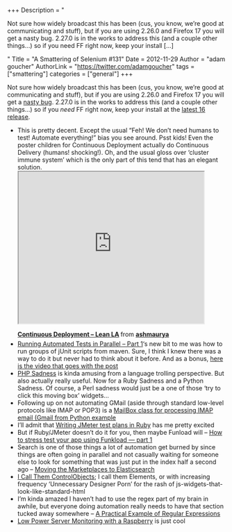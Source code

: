 +++
Description = "<p>Not sure how widely broadcast this has been (cus, you know, we’re good at communicating and stuff), but if you are using 2.26.0 and Firefox 17 you will get a nasty bug. 2.27.0 is in the works to address this (and a couple other things…) so if you need FF right now, keep your install […]</p>"
Title = "A Smattering of Selenium #131"
Date = 2012-11-29
Author = "adam goucher"
AuthorLink = "https://twitter.com/adamgoucher"
tags = ["smattering"]
categories = ["general"]
+++

<p>Not sure how widely broadcast this has been (cus, you know, we&#8217;re good at communicating and stuff), but if you are using 2.26.0 and Firefox 17 you will get a <a href="http://code.google.com/p/selenium/issues/detail?id=4814">nasty bug</a>. 2.27.0 is in the works to address this (and a couple other things&#8230;) so if you <i>need</i> FF right now, keep your install at the <a href="http://ftp.mozilla.org/pub/mozilla.org/firefox/releases/16.0/">latest 16 release</a>.</p>
<ul>
<li>This is pretty decent. Except the usual &#8220;Feh! We don&#8217;t need humans to test! Automate everything!&#8221; bias you see around. Psst kids! Even the poster children for Continuous Deployment actually do Continuous Delivery (humans! shocking!). Oh, and the usual gloss over &#8216;cluster immune system&#8217; which is the only part of this tend that has an elegant solution.<br />
<iframe src='https://www.slideshare.net/slideshow/embed_code/5548801' width='427' height='350' scrolling='no' allowfullscreen webkitallowfullscreen mozallowfullscreen></iframe> </p>
<div style="margin-bottom:5px;"> <strong> <a href="http://www.slideshare.net/ashmaurya/continuous-deployment-5548801" title="Continuous Deployment - Lean LA" target="_blank">Continuous Deployment &#8211; Lean LA</a> </strong> from <strong><a href="http://www.slideshare.net/ashmaurya" target="_blank">ashmaurya</a></strong> </div>
</li>
<li><a href="http://hindsighttesting.com/blog/2012/10/30/running-tests-in-parallel/">Running Automated Tests in Parallel &#8211; Part 1</a>&#8216;s new bit to me was how to run groups of jUnit scripts from maven. Sure, I think I knew there was a way to do it but never had to think about it before. And as a bonus, <a href="http://oredev.org/2012/sessions/cutting-testing-time-with-parallel-automated-functional-tests">here is the video that goes with the post</a></li>
<li><a href="http://phpsadness.com">PHP Sadness</a> is kinda amusing from a language trolling perspective. But also actually really useful. Now for a Ruby Sadness and a Python Sadness. Of course, a Perl sadness would just be a one of those &#8216;try to click this moving box&#8217; widgets&#8230;</li>
<li>Following up on not automating GMail (aside through standard low-level protocols like IMAP or POP3) is a <a href="https://gist.github.com/4149804">MailBox class for processing IMAP email (Gmail from Python example</a></li>
<li>I&#8217;ll admit that <a href="http://gridinit.wordpress.com/2012/11/27/writing-jmeter-test-plans-in-ruby/">Writing JMeter test plans in Ruby</a> has me pretty excited</li>
<li>But if Ruby/JMeter doesn&#8217;t do it for you, then maybe Funload will &#8211; <a href="http://ziade.org/2011/07/27/how-to-stress-test-your-app-using-funkload-part-1/">How to stress test your app using Funkload &#8212; part 1</a></li>
<li>Search is one of those things a lot of automation get burned by since things are often going in parallel and not casually waiting for someone else to look for something that was just put in the index half a second ago &#8211; <a href="http://webuild.envato.com/blog/moving-the-marketplaces-to-elasticsearch/">Moving the Marketplaces to Elasticsearch</a></li>
<li><a href="http://www.thefriendlytester.co.uk/2012/11/i-call-them-controlobjects.html">I Call Them ControlObjects</a>; I call them Elements, or with increasing frequency &#8216;Unnecessary Designer Porn&#8217; for the rash of js-widgets-that-look-like-standard-html</li>
<li>I&#8217;m kinda amazed I haven&#8217;t had to use the regex part of my brain in awhile, but everyone doing automation really needs to have that section tucked away somewhere &#8211; <a href="http://simplythetest.tumblr.com/post/33474441938/a-practical-example-of-regular-expressions">A Practical Example of Regular Expressions</a></li>
<li><a href="http://www.triggeredmessaging.com/blog/server-monitoring-with-a-raspberry-pi-and-graphite">Low Power Server Monitoring with a Raspberry</a> is just cool</li>
</ul>

